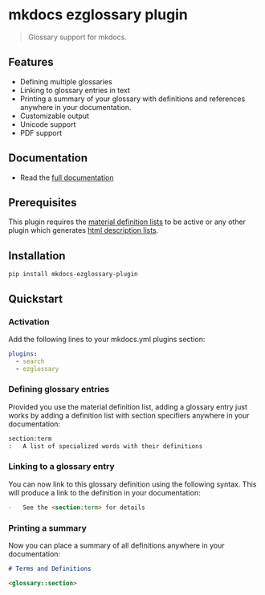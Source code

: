 # mkdocs ezglossary plugin
> Glossary support for mkdocs.

## Features

-   Defining multiple glossaries
-   Linking to glossary entries in text
-   Printing a summary of your glossary with definitions and
    references anywhere in your documentation.
-   Customizable output
-   Unicode support
-   PDF support

## Documentation

-   Read the [full documentation](https://realtimeprojects.github.io/mkdocs-ezglossary)

## Prerequisites

This plugin requires the
[material definition lists](https://squidfunk.github.io/mkdocs-material/reference/lists/)
to be active or any other plugin which generates
[html description lists](https://www.w3schools.com/HTML/html_lists.asp).

## Installation

    pip install mkdocs-ezglossary-plugin

## Quickstart

### Activation

Add the following lines to your mkdocs.yml plugins section:

``` yaml
plugins:
  - search
  - ezglossary
```

### Defining glossary entries

Provided you use the material definition list, adding a glossary entry
just works by adding a definition list with section specifiers anywhere
in your documentation:

``` markdown
section:term
:   A list of specialized words with their definitions
```

### Linking to a glossary entry

You can now link to this glossary definition using the following
syntax. This will produce a link to the definition in your documentation:

``` markdown
-   See the <section:term> for details
```

### Printing a summary

Now you can place a summary of all definitions anywhere in your
documentation:

``` markdown
# Terms and Definitions

<glossary::section>
```
